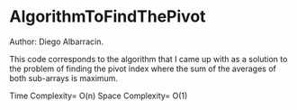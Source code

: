 # AlgorithmToFindThePivot
Author: Diego Albarracin.

This code corresponds to the algorithm that I came up with as a solution to the problem of finding the pivot index where the sum of the averages of both sub-arrays is maximum.

Time Complexity= O(n) Space Complexity= O(1)
